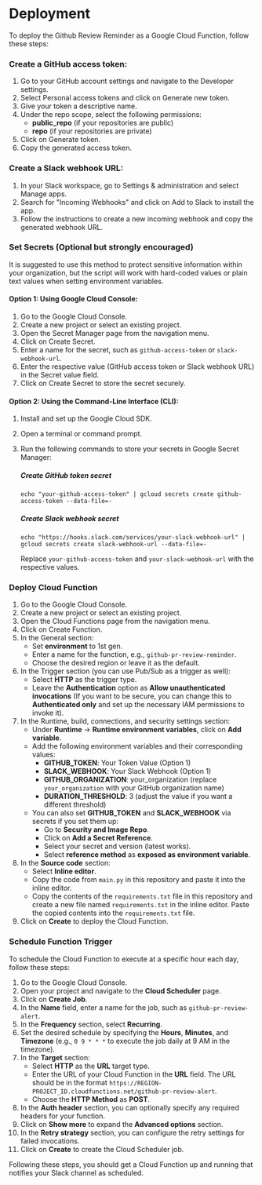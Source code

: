 
# Deployment

To deploy the Github Review Reminder as a Google Cloud Function, follow these steps:

### Create a GitHub access token:

1. Go to your GitHub account settings and navigate to the Developer settings.
2. Select Personal access tokens and click on Generate new token.
3. Give your token a descriptive name.
4. Under the repo scope, select the following permissions:
   - **public_repo** (if your repositories are public)
   - **repo** (if your repositories are private)
5. Click on Generate token.
6. Copy the generated access token.

### Create a Slack webhook URL:

1. In your Slack workspace, go to Settings & administration and select Manage apps.
2. Search for "Incoming Webhooks" and click on Add to Slack to install the app.
3. Follow the instructions to create a new incoming webhook and copy the generated webhook URL.

### Set Secrets (Optional but strongly encouraged)

It is suggested to use this method to protect sensitive information within your organization, but the script will work with hard-coded values or plain text values when setting environment variables.

#### Option 1: Using Google Cloud Console:

1. Go to the Google Cloud Console.
2. Create a new project or select an existing project.
3. Open the Secret Manager page from the navigation menu.
4. Click on Create Secret.
5. Enter a name for the secret, such as `github-access-token` or `slack-webhook-url`.
6. Enter the respective value (GitHub access token or Slack webhook URL) in the Secret value field.
7. Click on Create Secret to store the secret securely.

#### Option 2: Using the Command-Line Interface (CLI):

1. Install and set up the Google Cloud SDK.
2. Open a terminal or command prompt.
3. Run the following commands to store your secrets in Google Secret Manager:

   ##### Create GitHub token secret
   ```
   echo "your-github-access-token" | gcloud secrets create github-access-token --data-file=-
   ```

   ##### Create Slack webhook secret
   ```
   echo "https://hooks.slack.com/services/your-slack-webhook-url" | gcloud secrets create slack-webhook-url --data-file=-
   ```

   Replace `your-github-access-token` and `your-slack-webhook-url` with the respective values.

### Deploy Cloud Function

1. Go to the Google Cloud Console.
2. Create a new project or select an existing project.
3. Open the Cloud Functions page from the navigation menu.
4. Click on Create Function.
5. In the General section:
   - Set **environment** to 1st gen.
   - Enter a name for the function, e.g., `github-pr-review-reminder`.
   - Choose the desired region or leave it as the default.
6. In the Trigger section (you can use Pub/Sub as a trigger as well):
   - Select **HTTP** as the trigger type.
   - Leave the **Authentication** option as **Allow unauthenticated invocations** (If you want to be secure, you can change this to **Authenticated only** and set up the necessary IAM permissions to invoke it).
7. In the Runtime, build, connections, and security settings section:
   - Under **Runtime** -> **Runtime environment variables**, click on **Add variable**.
   - Add the following environment variables and their corresponding values:
     - **GITHUB_TOKEN**: Your Token Value (Option 1)
     - **SLACK_WEBHOOK**: Your Slack Webhook (Option 1)
     - **GITHUB_ORGANIZATION**: your_organization (replace `your_organization` with your GitHub organization name)
     - **DURATION_THRESHOLD**: 3 (adjust the value if you want a different threshold)
   - You can also set **GITHUB_TOKEN** and **SLACK_WEBHOOK** via secrets if you set them up:
     - Go to **Security and Image Repo**.
     - Click on **Add a Secret Reference**.
     - Select your secret and version (latest works).
     - Select **reference method** as **exposed as environment variable**.
8. In the **Source code** section:
   - Select **Inline editor**.
   - Copy the code from `main.py` in this repository and paste it into the inline editor.
   - Copy the contents of the `requirements.txt` file in this repository and create a new file named `requirements.txt` in the inline editor. Paste the copied contents into the `requirements.txt` file.
9. Click on **Create** to deploy the Cloud Function.

### Schedule Function Trigger

To schedule the Cloud Function to execute at a specific hour each day, follow these steps:

1. Go to the Google Cloud Console.
2. Open your project and navigate to the **Cloud Scheduler** page.
3. Click on **Create Job**.
4. In the **Name** field, enter a name for the job, such as `github-pr-review-alert`.
5. In the **Frequency** section, select **Recurring**.
6. Set the desired schedule by specifying the **Hours**, **Minutes**, and **Timezone** (e.g., `0 9 * * *` to execute the job daily at 9 AM in the timezone).
7. In the **Target** section:
   - Select **HTTP** as the **URL** target type.
   - Enter the URL of your Cloud Function in the **URL** field. The URL should be in the format `https://REGION-PROJECT_ID.cloudfunctions.net/github-pr-review-alert`.
   - Choose the **HTTP Method** as **POST**.
8. In the **Auth header** section, you can optionally specify any required headers for your function.
9. Click on **Show more** to expand the **Advanced options** section.
10. In the **Retry strategy** section, you can configure the retry settings for failed invocations.
11. Click on **Create** to create the Cloud Scheduler job.

Following these steps, you should get a Cloud Function up and running that notifies your Slack channel as scheduled.